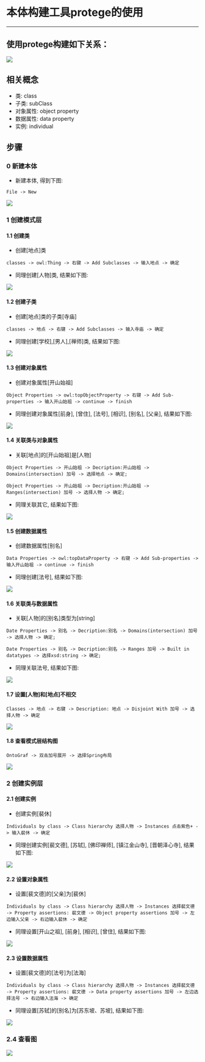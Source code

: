 # 本体构建工具protege的使用
---

## 使用protege构建如下关系：

![](images/protege-01.jpg)

## 相关概念

- 类: class
- 子类: subClass
- 对象属性: object property
- 数据属性: data property
- 实例: individual

## 步骤

### 0 新建本体

- 新建本体, 得到下图:

```
File -> New
```

![](images/protege-02.jpg)

### 1 创建模式层
#### 1.1 创建类

- 创建[地点]类

```
classes -> owl:Thing -> 右键 -> Add Subclasses -> 输入地点 -> 确定
```

- 同理创建[人物]类, 结果如下图:

![](images/protege-03.jpg)

#### 1.2 创建子类

- 创建[地点]类的子类[寺庙]

```
classes -> 地点 -> 右键 -> Add Subclasses -> 输入寺庙 -> 确定
```

- 同理创建[学校],[男人],[禅师]类, 结果如下图:

![](images/protege-04.jpg)

#### 1.3 创建对象属性

- 创建对象属性[开山始祖]

```
Object Properties -> owl:topObjectProperty -> 右键 -> Add Sub-properties -> 输入开山始祖 -> continue -> finish
```

- 同理创建对象属性[前身], [曾住], [法号], [相识], [别名], [父亲], 结果如下图:

![](images/protege-05.jpg)

#### 1.4 关联类与对象属性

- 关联[地点]的[开山始祖]是[人物]

```
Object Properties -> 开山始祖 -> Decription:开山始祖 -> Domains(intersection) 加号 -> 选择地点 -> 确定;

Object Properties -> 开山始祖 -> Decription:开山始祖 -> Ranges(intersection) 加号 -> 选择人物 -> 确定;
```

- 同理关联其它, 结果如下图:

![](images/protege-06.jpg)

#### 1.5 创建数据属性

- 创建数据属性[别名]

```
Data Properties -> owl:topDataProperty -> 右键 -> Add Sub-properties -> 输入开山始祖 -> continue -> finish
```

- 同理创建[法号], 结果如下图:

![](images/protege-07.jpg)

#### 1.6 关联类与数据属性

- 关联[人物]的[别名]类型为[string]

```
Date Properties -> 别名 -> Decription:别名 -> Domains(intersection) 加号 -> 选择人物 -> 确定;

Date Properties -> 别名 -> Decription:别名 -> Ranges 加号 -> Built in datatypes -> 选择xsd:string -> 确定;
```

- 同理关联法号, 结果如下图:

![](images/protege-08.jpg)

#### 1.7 设置[人物]和[地点]不相交

```
Classes -> 地点 -> 右键 -> Description: 地点 -> Disjoint With 加号 -> 选择人物 -> 确定
```

![](images/protege-09.jpg)

#### 1.8 查看模式层结构图

```
OntoGraf -> 双击加号展开 -> 选择Spring布局
```

![](images/protege-10.jpg)

### 2 创建实例层
#### 2.1 创建实例

- 创建实例[裴休]

```
Individuals by class -> Class hierarchy 选择人物 -> Instances 点击紫色+ -> 输入裴休 -> 确定
```

- 同理创建实例[裴文德], [苏轼], [佛印禅师], [镇江金山寺], [晋朝泽心寺], 结果如下图:

![](images/protege-11.jpg)

#### 2.2 设置对象属性

- 设置[裴文德]的[父亲]为[裴休]

```
Individuals by class -> Class hierarchy 选择人物 -> Instances 选择裴文德 -> Property assertions: 裴文德 -> Object property assertions 加号 -> 左边输入父亲 -> 右边输入裴休 -> 确定
```

- 同理设置[开山之祖], [前身], [相识], [曾住], 结果如下图:

![](images/protege-12.jpg)

#### 2.3 设置数据属性

- 设置[裴文德]的[法号]为[法海]

```
Individuals by class -> Class hierarchy 选择人物 -> Instances 选择裴文德 -> Property assertions: 裴文德 -> Data property assertions 加号 -> 左边选择法号 -> 右边输入法海 -> 确定
```

- 同理设置[苏轼]的[别名]为[苏东坡、苏坡], 结果如下图:

![](images/protege-13.jpg)

### 2.4 查看图

![](images/protege-14.jpg)


